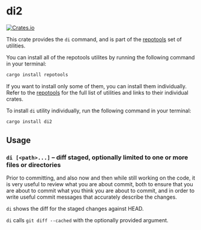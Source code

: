 # di2

[![Crates.io](https://img.shields.io/crates/v/di2.svg)](https://crates.io/crates/di2)

This crate provides the `di` command, and is part of the
[repotools](https://crates.io/crates/repotools) set of utilities.

You can install all of the repotools utilites by running
the following command in your terminal:

```bash
cargo install repotools
```

If you want to install only some of them, you can install them
individually. Refer to the [repotools](https://crates.io/crates/repotools)
for the full list of utilities and links to their individual crates.

To install `di` utility individually, run the following
command in your terminal:

```bash
cargo install di2
```

## Usage

### `di [<path>...]` – diff staged, optionally limited to one or more files or directories

Prior to committing, and also now and then while still working on the code,
it is very useful to review what you are about commit, both to ensure that
you are about to commit what you think you are about to commit, and in order to
write useful commit messages that accurately describe the changes.

`di` shows the diff for the staged changes against HEAD.

`di` calls `git diff --cached` with the optionally provided argument.
